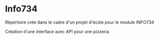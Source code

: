 # Info734
Répertoire crée dans le cadre d'un projet d'école pour le module INFO734

Création d'une interface avec API pour une pizzeria
